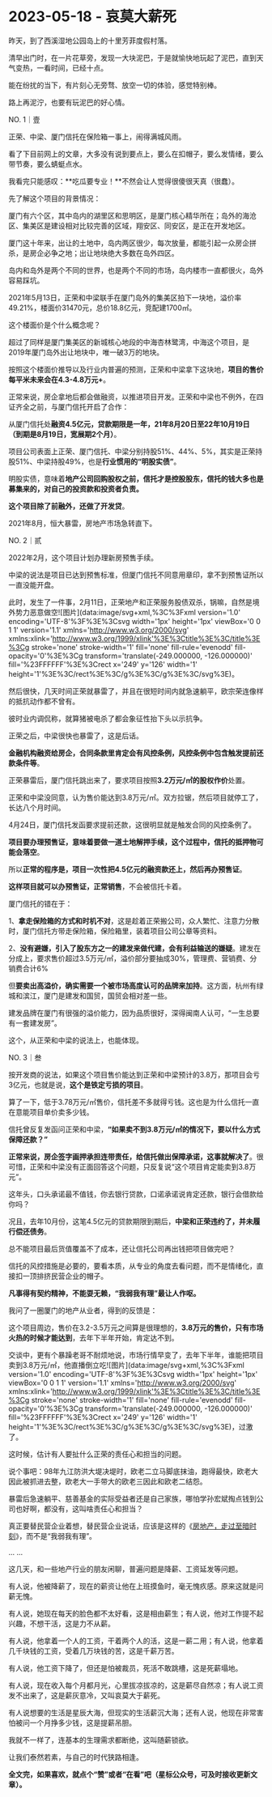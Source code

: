 # 2023-05-18 - 哀莫大薪死

昨天，到了西溪湿地公园岛上的十里芳菲度假村落。

清早出门时，在一片花草旁，发现一大块泥巴，于是就愉快地玩起了泥巴，直到天气变热，一看时间，已经十点。

能在纷扰的当下，有片刻心无旁骛、放空一切的体验，感觉特别棒。

路上再泥泞，也要有玩泥巴的好心情。

NO. 1｜壹

正荣、中梁、厦门信托在保险箱一事上，闹得满城风雨。

看了下目前网上的文章，大多没有说到要点上，要么在扣帽子，要么发情绪，要么带节奏，要么蜻蜓点水。

我看完只能感叹：**吃瓜要专业！**不然会让人觉得很傻很天真（很蠢）。

先了解这个项目的背景情况：

厦门有六个区，其中岛内的湖里区和思明区，是厦门核心精华所在；岛外的海沧区、集美区是建设相对比较完善的区域，翔安区、同安区，是正在开发地区。

厦门这十年来，出让的土地中，岛内两区很少，每次放量，都能引起一众房企拼杀，是房企必争之地；出让地块绝大多数在岛外四区。

岛内和岛外是两个不同的世界，也是两个不同的市场，岛内楼市一直都很火，岛外容易踩坑。

2021年5月13日，正荣和中梁联手在厦门岛外的集美区拍下一块地，溢价率49.21%，楼面价31470元，总价18.8亿元，竞配建1700㎡。

这个楼面价是个什么概念呢？

超过了同样是厦门集美区的新城核心地段的中海杏林鹭湾，中海这个项目，是2019年厦门岛外出让地块中，唯一破3万的地块。

按照这个楼面价推导以及行业内普遍的预测，正荣和中梁拿下这块地，**项目的售价每平米未来会在4.3-4.8万元+**。

正常来说，房企拿地后都会做融资，以推进项目开发。正荣和中梁也不例外，在四证齐全之前，与厦门信托开启了合作：

从厦门信托处**融资4.5亿元，贷款期限是一年，21年8月20日至22年10月19日（到期是8月19日，宽展期2个月）**。

项目公司表面上正荣、厦门信托、中梁分别持股51%、44%、5%，其实是正荣持股51%、中梁持股49%，也是**行业惯用的“明股实债”**。

明股实债，意味着**地产公司回购股权之前，信托才是控股股东，信托的钱大多也是募集来的，对自己的投资款和投资者负责。**

**这个项目除了前融外，还做了开发贷**。

2021年8月，恒大暴雷，房地产市场急转直下。

NO. 2｜贰

2022年2月，这个项目计划办理新房预售手续。

中梁的说法是项目已达到预售标准，但厦门信托不同意用章印，拿不到预售证所以一直没能开盘。

此时，发生了一件事，2月11日，正荣地产和正荣服务股债双杀，锅嘛，自然是境外势力恶意做空![图片](data:image/svg+xml,%3C%3Fxml version='1.0' encoding='UTF-8'%3F%3E%3Csvg width='1px' height='1px' viewBox='0 0 1 1' version='1.1' xmlns='http://www.w3.org/2000/svg' xmlns:xlink='http://www.w3.org/1999/xlink'%3E%3Ctitle%3E%3C/title%3E%3Cg stroke='none' stroke-width='1' fill='none' fill-rule='evenodd' fill-opacity='0'%3E%3Cg transform='translate(-249.000000, -126.000000)' fill='%23FFFFFF'%3E%3Crect x='249' y='126' width='1' height='1'%3E%3C/rect%3E%3C/g%3E%3C/g%3E%3C/svg%3E)。

然后很快，几天时间正荣就暴雷了，并且在很短时间内就急速躺平，欧宗荣连像样的抵抗动作都不曾有。

彼时业内调侃称，就算猪被电杀了都会象征性抬下头以示抗争。

正荣之后，中梁很快也暴雷了，这是后话。

**金融机构融资给房企，合同条款里肯定会有风控条例，风控条例中包含触发提前还款条件等**。

正荣暴雷后，厦门信托跳出来了，要求项目按照**3.2万元/㎡的股权作价**处置。

正荣和中梁没同意，认为售价能达到3.8万元/㎡。双方拉锯，然后项目就停工了，长达八个月时间。

4月24日，厦门信托发函要求提前还款，这很明显就是触发合同的风控条例了。

**项目要办理预售证，意味着要做一道土地解押手续，这个过程中，信托的抵押物可能会落空**。

所以**正常的程序是，项目一次性把4.5亿元的融资款还上，然后再办预售证**。

**这样项目就可以办预售证，正常销售**，不会被信托卡着。

厦门信托的错在于：

1、**拿走保险箱的方式和时机不对**，这是趁着正荣搬公司，众人繁忙、注意力分散时，厦门信托方带走保险箱，保险箱里，装着项目公司公章等资料。

2、**没有避嫌，引入了股东方之一的建发来做代建，会有利益输送的嫌疑**。建发在分成上，要求售价超过3.5万元/㎡，溢价部分要抽成30%，管理费、营销费、分销费合计6%

但**要卖出高溢价，确实需要一个被市场高度认可的品牌来加持**。这方面，杭州有绿城和滨江，厦门是建发和国贸，国贸会相对差一些。

建发品牌在厦门有很强的溢价能力，因为品质很好，深得闽南人认可，“一生总要有一套建发房”。

这个，从正荣和中梁的说法上，也能体现。

NO. 3｜叁

按开发商的说法，如果这个项目售价能达到正荣和中梁预计的3.8万，那项目会亏3亿元，也就是说，**这个是铁定亏损的项目**。

算了一下，低于3.78万元/㎡售价，信托差不多就得亏钱。这也是为什么信托一直在意能项目单价卖多少钱。

信托曾反复发函问正荣和中梁，**“如果卖不到3.8万元/㎡的情况下，要以什么方式保障还款？”**

**正常来说，房企签字画押承担连带责任，给信托做出保障承诺，这事就解决了**。很可惜，正荣和中梁没有正面回答这个问题，只反复说“这个项目肯定能卖到3.8万元”。

这年头，口头承诺最不值钱，你去银行贷款，口诺承诺说肯定还款，银行会借款给你吗？

况且，去年10月份，这笔4.5亿元的贷款期限到期后，**中梁和正荣违约了，并未履行偿还债务**。

总不能项目最后货值覆盖不了成本，还让信托公司再出钱把项目做完吧？

信托的风控措施是必要的，要看本质，从专业的角度去看问题，而不是情绪化，直接扣一顶排挤民营企业的帽子。

**凡事得有契约精神，不能耍无赖，“我弱我有理”最让人作呕。**

我问了一圈厦门的地产从业者，得到的反馈是：

这个项目周边，售价在3.2-3.5万元之间算是很理想的，**3.8万元的售价，只有市场火热的时候才能达到**，去年下半年开始，肯定达不到。

交谈中，更有个暴躁老哥不耐烦地说，市场行情早变了，去年下半年，谁能把项目卖到3.8万元/㎡，他直播倒立吃![图片](data:image/svg+xml,%3C%3Fxml version='1.0' encoding='UTF-8'%3F%3E%3Csvg width='1px' height='1px' viewBox='0 0 1 1' version='1.1' xmlns='http://www.w3.org/2000/svg' xmlns:xlink='http://www.w3.org/1999/xlink'%3E%3Ctitle%3E%3C/title%3E%3Cg stroke='none' stroke-width='1' fill='none' fill-rule='evenodd' fill-opacity='0'%3E%3Cg transform='translate(-249.000000, -126.000000)' fill='%23FFFFFF'%3E%3Crect x='249' y='126' width='1' height='1'%3E%3C/rect%3E%3C/g%3E%3C/g%3E%3C/svg%3E)，过激了。

这时候，估计有人要扯什么正荣的责任心和担当的问题。

说个事吧：98年九江防洪大堤决堤时，欧老二立马脚底抹油，跑得最快，欧老大因此被抓进去整，欧老大一手带大的欧老三因此和欧老二结怨。

暴雷后急速躺平、慈善基金的实际受益者还是自己家族，哪怕学孙宏斌掏点钱到公司也好啊，都没有，这叫啥责任心和担当？

真正要替民营企业着想，替民营企业说话，应该是这样的《[房地产，走过至暗时刻](http://mp.weixin.qq.com/s?__biz=Mzg2ODg2ODA4Mg==&mid=2247484125&idx=1&sn=997351395820dc4d808d9a8949640054&chksm=cea48840f9d30156c363d47caea890ed48b9af10b2abc10c05f362af8e7b55c612a9fbc66229&scene=21#wechat_redirect)》，而不是“我弱我有理”。

... ...

这几天，和一些地产行业的朋友闲聊，普遍问题是降薪、工资延发等问题。

有人说，他被降薪了，现在的薪资让他在上班摸鱼时，毫无愧疚感。原来这就是问薪无愧。

有人说，她现在每天的脸色都不太好看，这是相由薪生；有人说，他对工作提不起兴趣，不想干活，这是力不从薪。

有人说，他拿着一个人的工资，干着两个人的活，这是一薪二用；有人说，他拿着几千块钱的工资，受着几万块钱的苦，这是千薪万苦。

有人说，他工资下降了，但还是怕被裁员，死活不敢跳槽，这是死薪塌地。

有人说，现在收入每个月都月光，心里拔凉拔凉的，这是薪尽自然凉；有人说工资发不出来了，这是薪灰意冷，又叫哀莫大于薪死。

有人说想要的生活是星辰大海，但现实的生活薪沉大海；还有人说，他现在非常害怕被问一个月挣多少钱，这是提薪吊胆。

我就不一样了，连基本的生理需求都断绝，这叫随薪锁欲。

让我们泰然若素，与自己的时代狭路相逢。

**全文完，如果喜欢，就点个“赞”或者“在看”吧（星标公众号，可及时接收更新文章）。**